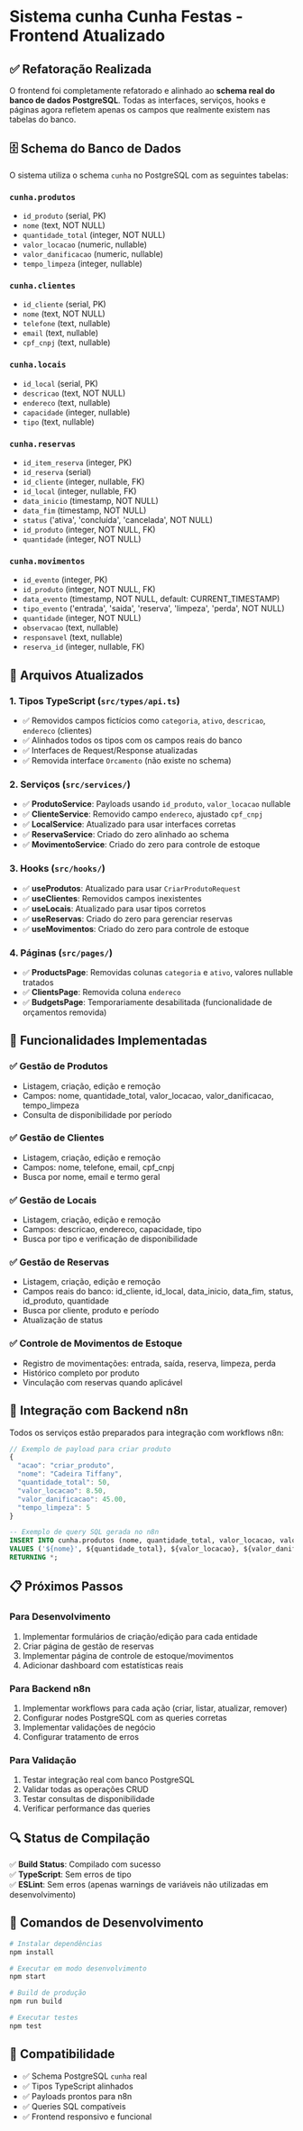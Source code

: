 # Sistema cunha Cunha Festas - Frontend Atualizado

## ✅ Refatoração Realizada

O frontend foi completamente refatorado e alinhado ao **schema real do banco de dados PostgreSQL**. Todas as interfaces, serviços, hooks e páginas agora refletem apenas os campos que realmente existem nas tabelas do banco.

## 🗄️ Schema do Banco de Dados

O sistema utiliza o schema `cunha` no PostgreSQL com as seguintes tabelas:

### `cunha.produtos`
- `id_produto` (serial, PK)
- `nome` (text, NOT NULL)
- `quantidade_total` (integer, NOT NULL)
- `valor_locacao` (numeric, nullable)
- `valor_danificacao` (numeric, nullable)
- `tempo_limpeza` (integer, nullable)

### `cunha.clientes`
- `id_cliente` (serial, PK)
- `nome` (text, NOT NULL)
- `telefone` (text, nullable)
- `email` (text, nullable)
- `cpf_cnpj` (text, nullable)

### `cunha.locais`
- `id_local` (serial, PK)
- `descricao` (text, NOT NULL)
- `endereco` (text, nullable)
- `capacidade` (integer, nullable)
- `tipo` (text, nullable)

### `cunha.reservas`
- `id_item_reserva` (integer, PK)
- `id_reserva` (serial)
- `id_cliente` (integer, nullable, FK)
- `id_local` (integer, nullable, FK)
- `data_inicio` (timestamp, NOT NULL)
- `data_fim` (timestamp, NOT NULL)
- `status` ('ativa', 'concluída', 'cancelada', NOT NULL)
- `id_produto` (integer, NOT NULL, FK)
- `quantidade` (integer, NOT NULL)

### `cunha.movimentos`
- `id_evento` (integer, PK)
- `id_produto` (integer, NOT NULL, FK)
- `data_evento` (timestamp, NOT NULL, default: CURRENT_TIMESTAMP)
- `tipo_evento` ('entrada', 'saida', 'reserva', 'limpeza', 'perda', NOT NULL)
- `quantidade` (integer, NOT NULL)
- `observacao` (text, nullable)
- `responsavel` (text, nullable)
- `reserva_id` (integer, nullable, FK)

## 🔧 Arquivos Atualizados

### 1. Tipos TypeScript (`src/types/api.ts`)
- ✅ Removidos campos fictícios como `categoria`, `ativo`, `descricao`, `endereco` (clientes)
- ✅ Alinhados todos os tipos com os campos reais do banco
- ✅ Interfaces de Request/Response atualizadas
- ✅ Removida interface `Orcamento` (não existe no schema)

### 2. Serviços (`src/services/`)
- ✅ **ProdutoService**: Payloads usando `id_produto`, `valor_locacao` nullable
- ✅ **ClienteService**: Removido campo `endereco`, ajustado `cpf_cnpj`
- ✅ **LocalService**: Atualizado para usar interfaces corretas
- ✅ **ReservaService**: Criado do zero alinhado ao schema
- ✅ **MovimentoService**: Criado do zero para controle de estoque

### 3. Hooks (`src/hooks/`)
- ✅ **useProdutos**: Atualizado para usar `CriarProdutoRequest`
- ✅ **useClientes**: Removidos campos inexistentes
- ✅ **useLocais**: Atualizado para usar tipos corretos
- ✅ **useReservas**: Criado do zero para gerenciar reservas
- ✅ **useMovimentos**: Criado do zero para controle de estoque

### 4. Páginas (`src/pages/`)
- ✅ **ProductsPage**: Removidas colunas `categoria` e `ativo`, valores nullable tratados
- ✅ **ClientsPage**: Removida coluna `endereco`
- ✅ **BudgetsPage**: Temporariamente desabilitada (funcionalidade de orçamentos removida)

## 🚀 Funcionalidades Implementadas

### ✅ Gestão de Produtos
- Listagem, criação, edição e remoção
- Campos: nome, quantidade_total, valor_locacao, valor_danificacao, tempo_limpeza
- Consulta de disponibilidade por período

### ✅ Gestão de Clientes
- Listagem, criação, edição e remoção
- Campos: nome, telefone, email, cpf_cnpj
- Busca por nome, email e termo geral

### ✅ Gestão de Locais
- Listagem, criação, edição e remoção
- Campos: descricao, endereco, capacidade, tipo
- Busca por tipo e verificação de disponibilidade

### ✅ Gestão de Reservas
- Listagem, criação, edição e remoção
- Campos reais do banco: id_cliente, id_local, data_inicio, data_fim, status, id_produto, quantidade
- Busca por cliente, produto e período
- Atualização de status

### ✅ Controle de Movimentos de Estoque
- Registro de movimentações: entrada, saída, reserva, limpeza, perda
- Histórico completo por produto
- Vinculação com reservas quando aplicável

## 🔌 Integração com Backend n8n

Todos os serviços estão preparados para integração com workflows n8n:

```javascript
// Exemplo de payload para criar produto
{
  "acao": "criar_produto",
  "nome": "Cadeira Tiffany",
  "quantidade_total": 50,
  "valor_locacao": 8.50,
  "valor_danificacao": 45.00,
  "tempo_limpeza": 5
}
```

```sql
-- Exemplo de query SQL gerada no n8n
INSERT INTO cunha.produtos (nome, quantidade_total, valor_locacao, valor_danificacao, tempo_limpeza)
VALUES ('${nome}', ${quantidade_total}, ${valor_locacao}, ${valor_danificacao}, ${tempo_limpeza})
RETURNING *;
```

## 📋 Próximos Passos

### Para Desenvolvimento
1. Implementar formulários de criação/edição para cada entidade
2. Criar página de gestão de reservas
3. Implementar página de controle de estoque/movimentos
4. Adicionar dashboard com estatísticas reais

### Para Backend n8n
1. Implementar workflows para cada ação (criar, listar, atualizar, remover)
2. Configurar nodes PostgreSQL com as queries corretas
3. Implementar validações de negócio
4. Configurar tratamento de erros

### Para Validação
1. Testar integração real com banco PostgreSQL
2. Validar todas as operações CRUD
3. Testar consultas de disponibilidade
4. Verificar performance das queries

## 🔍 Status de Compilação

✅ **Build Status**: Compilado com sucesso  
✅ **TypeScript**: Sem erros de tipo  
✅ **ESLint**: Sem erros (apenas warnings de variáveis não utilizadas em desenvolvimento)  

## 📝 Comandos de Desenvolvimento

```bash
# Instalar dependências
npm install

# Executar em modo desenvolvimento
npm start

# Build de produção
npm run build

# Executar testes
npm test
```

## 🎯 Compatibilidade

- ✅ Schema PostgreSQL `cunha` real
- ✅ Tipos TypeScript alinhados
- ✅ Payloads prontos para n8n
- ✅ Queries SQL compatíveis
- ✅ Frontend responsivo e funcional
